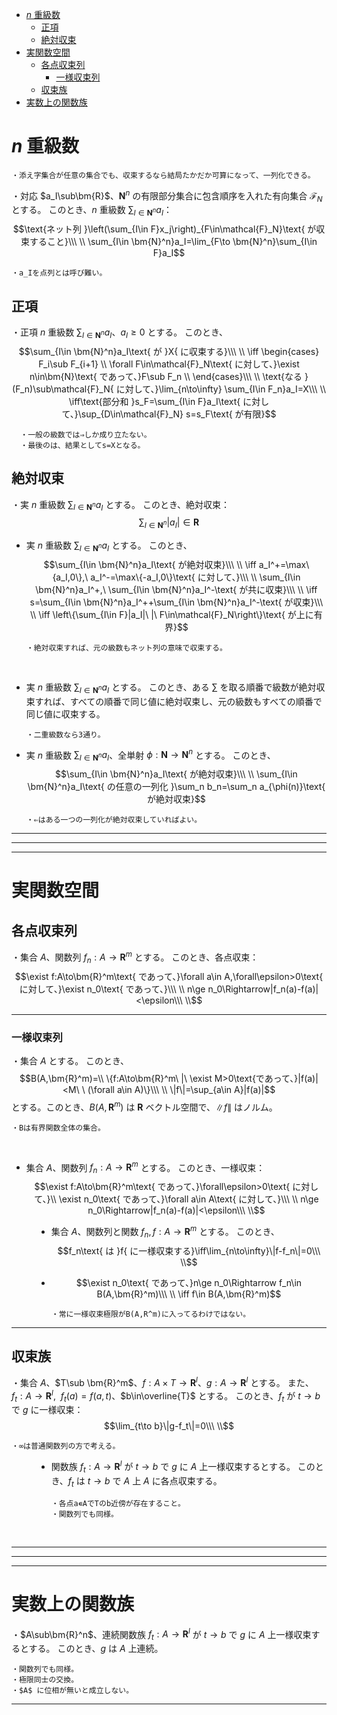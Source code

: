 
- [$n$ 重級数](#n-重級数)
  - [正項](#正項)
  - [絶対収束](#絶対収束)
- [実関数空間](#実関数空間)
  - [各点収束列](#各点収束列)
    - [一様収束列](#一様収束列)
  - [収束族](#収束族)
- [実数上の関数族](#実数上の関数族)


# $n$ 重級数

    ・添え字集合が任意の集合でも、収束するなら結局たかだか可算になって、一列化できる。

・対応 $a_I\sub\bm{R}$、$\bm{N}^n$ の有限部分集合に包含順序を入れた有向集合 $\mathcal{F}_{N}$ とする。
このとき、$n$ 重級数 $\sum_{I\in \bm{N}^n}a_I$：
$$\text{ネット列 }\left(\sum_{I\in F}x_j\right)_{F\in\mathcal{F}_N}\text{ が収束すること}\\\ \\
\sum_{I\in \bm{N}^n}a_I=\lim_{F\to \bm{N}^n}\sum_{I\in F}a_I$$

    ・a_Iを点列とは呼び難い。

## 正項

・正項 $n$ 重級数 $\sum_{I\in \bm{N}^n}a_I$、$a_I\ge0$ とする。
このとき、
$$\sum_{I\in \bm{N}^n}a_I\text{ が }X{ に収束する}\\\ \\
\iff \begin{cases}
F_i\sub F_{i+1}      \\
\forall F\in\mathcal{F}_N\text{ に対して、}\exist n\in\bm{N}\text{ であって、}F\sub F_n      \\
\end{cases}\\\ \\
\text{なる }(F_n)\sub\mathcal{F}_N{ に対して、}\lim_{n\to\infty} \sum_{I\in F_n}a_I=X\\\ \\
\iff\text{部分和 }s_F=\sum_{I\in F}a_I\text{ に対して、}\sup_{D\in\mathcal{F}_N} s=s_F\text{ が有限}$$

      ・一般の級数では⇒しか成り立たない。
      ・最後のは、結果としてs=Xとなる。

## 絶対収束

・実 $n$ 重級数 $\sum_{I\in \bm{N}^n}a_I$ とする。
このとき、絶対収束：
$$\sum_{I\in \bm{N}^n}|a_I|\in\bm{R}$$

- 実 $n$ 重級数 $\sum_{I\in \bm{N}^n}a_I$ とする。
このとき、
$$\sum_{I\in \bm{N}^n}a_I\text{ が絶対収束}\\\ \\
\iff a_I^+=\max\{a_I,0\},\ a_I^-=\max\{-a_I,0\}\text{ に対して、}\\\ \\
\sum_{I\in \bm{N}^n}a_I^+,\ \sum_{I\in \bm{N}^n}a_I^-\text{ が共に収束}\\\ \\
\iff s=\sum_{I\in \bm{N}^n}a_I^++\sum_{I\in \bm{N}^n}a_I^-\text{ が収束}\\\ \\
\iff \left\{\sum_{I\in F}|a_I|\ |\ F\in\mathcal{F}_N\right\}\text{ が上に有界}$$

      ・絶対収束すれば、元の級数もネット列の意味で収束する。
<br>

- 実 $n$ 重級数 $\sum_{I\in \bm{N}^n}a_I$ とする。
このとき、ある $\sum$ を取る順番で級数が絶対収束すれば、すべての順番で同じ値に絶対収束し、元の級数もすべての順番で同じ値に収束する。

      ・二重級数なら3通り。

- 実 $n$ 重級数 $\sum_{I\in \bm{N}^n}a_I$、全単射 $\phi:\bm{N}\to\bm{N}^n$ とする。
このとき、
$$\sum_{I\in \bm{N}^n}a_I\text{ が絶対収束}\\\ \\
\sum_{I\in \bm{N}^n}a_I\text{ の任意の一列化 }\sum_n b_n=\sum_n a_{\phi(n)}\text{ が絶対収束}$$

      ・⇐はある一つの一列化が絶対収束していればよい。



---
---
---

# 実関数空間

## 各点収束列

・集合 $A$、関数列 $f_n:A\to\bm{R}^m$ とする。
このとき、各点収束：
$$\exist f:A\to\bm{R}^m\text{ であって、}\forall a\in A,\forall\epsilon>0\text{ に対して、}\exist n_0\text{ であって、}\\\ \\
n\ge n_0\Rightarrow|f_n(a)-f(a)|<\epsilon\\\ \\$$ 

---

### 一様収束列

<dl><dt>

・集合 $A$ とする。
このとき、
$$B(A,\bm{R}^m)=\\
\{f:A\to\bm{R}^m\ |\ \exist M>0\text{であって、}|f(a)|<M\ \ (\forall a\in A)\}\\\ \\
\|f\|=\sup_{a\in A}|f(a)|$$
とする。このとき、$B(A,\bm{R}^m)$ は $\bm{R}$ ベクトル空間で、$\|f\|$ はノルム。

    ・Bは有界関数全体の集合。
<br>

- 集合 $A$、関数列 $f_n:A\to\bm{R}^m$ とする。
このとき、一様収束：
$$\exist f:A\to\bm{R}^m\text{ であって、}\forall\epsilon>0\text{ に対して、}\\
\exist n_0\text{ であって、}\forall a\in A\text{ に対して、}\\\ \\
n\ge n_0\Rightarrow|f_n(a)-f(a)|<\epsilon\\\ \\$$ 

</dt><dd>

- 集合 $A$、関数列と関数 $f_n,f:A\to\bm{R}^m$ とする。
このとき、
$$f_n\text{ は }f{ に一様収束する}\iff\lim_{n\to\infty}\|f-f_n\|=0\\\ \\$$

- $$\exist n_0\text{ であって、}n\ge n_0\Rightarrow f_n\in B(A,\bm{R}^m)\\\ \\
\iff f\in B(A,\bm{R}^m)$$

      ・常に一様収束極限がB(A,R^m)に入ってるわけではない。

</dd></dl>

---

## 収束族

<dl><dt>

・集合 $A$、$T\sub \bm{R}^m$、$f:A\times T\to\bm{R}^l$、$g:A\to\bm{R}^l$ とする。
また、$f_t:A\to\bm{R}^l,\ \ f_t(a)=f(a,t)$、$b\in\overline{T}$ とする。
このとき、$f_t$ が $t\to b$ で $g$ に一様収束：
$$\lim_{t\to b}\|g-f_t\|=0\\\ \\$$

    ・∞は普通関数列の方で考える。

</dt><dd>

- 関数族 $f_t:A\to\bm{R}^l$ が $t\to b$ で $g$ に $A$ 上一様収束するとする。
このとき、$f_t$ は $t\to b$ で $A$ 上 $A$ に各点収束する。

      ・各点a∊AでTのb近傍が存在すること。
      ・関数列でも同様。
<br>

</dd></dl>


---
---
---

# 実数上の関数族

・$A\sub\bm{R}^n$、連続関数族 $f_t:A\to\bm{R}^l$ が $t\to b$ で $g$ に $A$ 上一様収束するとする。
このとき、$g$ は $A$ 上連続。

    ・関数列でも同様。
    ・極限同士の交換。
    ・$A$ に位相が無いと成立しない。

---




